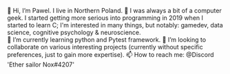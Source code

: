 👋 Hi, I’m Pawel. I live in Northern Poland. 
👀 I was always a bit of a computer geek. I started getting more serious into programming in 2019 when I started to learn C; I'm interested in many things, but notably: gamedev, data science, cognitive psychology & neuroscience.  
🌱 I’m currently learning python and Pytest framework.
💞️ I’m looking to collaborate on various interesting projects (currently without specific preferences, just to gain more expertise). 
📫 How to reach me: @Discord 'Ether sailor Nox#4207'
